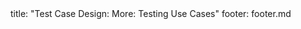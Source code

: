 <frontmatter>
title: "Test Case Design: More: Testing Use Cases"
footer: footer.md
</frontmatter>

<include src="navbar.md" boilerplate />

<include src="unit-inPage-asFlat.md" boilerplate />